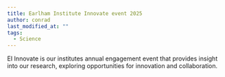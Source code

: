 ```yaml
---
title: Earlham Institute Innovate event 2025
author: conrad
last_modified_at: ""
tags:
  - Science
---
```

<!-- excerpt start -->
EI Innovate is our institutes annual engagement event that provides insight into our research, exploring opportunities for innovation and collaboration.
<!-- excerpt end -->
